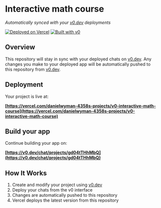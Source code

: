 # Interactive math course

*Automatically synced with your [v0.dev](https://v0.dev) deployments*

[![Deployed on Vercel](https://img.shields.io/badge/Deployed%20on-Vercel-black?style=for-the-badge&logo=vercel)](https://vercel.com/danielwyman-4358s-projects/v0-interactive-math-course)
[![Built with v0](https://img.shields.io/badge/Built%20with-v0.dev-black?style=for-the-badge)](https://v0.dev/chat/projects/gd04tTHhMbQ)

## Overview

This repository will stay in sync with your deployed chats on [v0.dev](https://v0.dev).
Any changes you make to your deployed app will be automatically pushed to this repository from [v0.dev](https://v0.dev).

## Deployment

Your project is live at:

**[https://vercel.com/danielwyman-4358s-projects/v0-interactive-math-course](https://vercel.com/danielwyman-4358s-projects/v0-interactive-math-course)**

## Build your app

Continue building your app on:

**[https://v0.dev/chat/projects/gd04tTHhMbQ](https://v0.dev/chat/projects/gd04tTHhMbQ)**

## How It Works

1. Create and modify your project using [v0.dev](https://v0.dev)
2. Deploy your chats from the v0 interface
3. Changes are automatically pushed to this repository
4. Vercel deploys the latest version from this repository
